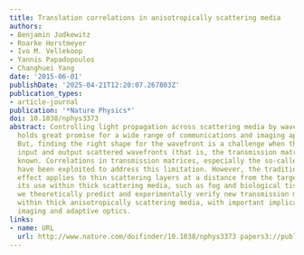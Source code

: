 ```yaml
---
title: Translation correlations in anisotropically scattering media
authors:
- Benjamin Judkewitz
- Roarke Horstmeyer
- Ivo M. Vellekoop
- Yannis Papadopoulos
- Changhuei Yang
date: '2015-06-01'
publishDate: '2025-04-21T12:20:07.267803Z'
publication_types:
- article-journal
publication: '*Nature Physics*'
doi: 10.1038/nphys3373
abstract: Controlling light propagation across scattering media by wavefront shaping
  holds great promise for a wide range of communications and imaging applications.
  But, finding the right shape for the wavefront is a challenge when the mapping between
  input and output scattered wavefronts (that is, the transmission matrix) is not
  known. Correlations in transmission matrices, especially the so-called memory effect,
  have been exploited to address this limitation. However, the traditional memory
  effect applies to thin scattering layers at a distance from the target, which precludes
  its use within thick scattering media, such as fog and biological tissue. Here,
  we theoretically predict and experimentally verify new transmission matrix correlations
  within thick anisotropically scattering media, with important implications for biomedical
  imaging and adaptive optics.
links:
- name: URL
  url: http://www.nature.com/doifinder/10.1038/nphys3373 papers3://publication/doi/10.1038/nphys3373
---
```

